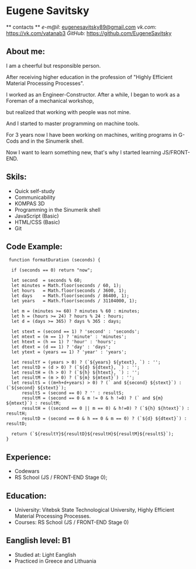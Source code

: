# Eugene Savitsky


** contacts **  *e-m@il*: eugenesavitsky89@gmail.com
 *vk.com*: <https://vk.com/vatanab3>
 *GitHub:* <https://github.com/EugeneSavitsky>


## About me:

I am a cheerful but responsible person.


After receiving higher education in the profession of "Highly Efficient Material Processing Processes".


I worked as an Engineer-Constructor. After a while, I began to work as a Foreman of a mechanical workshop,


but realized that working with people was not mine.


And I started to master programming on machine tools.


For 3 years now I have been working on machines, writing programs in G-Cods and in the Sinumerik shell.


Now I want to learn something new, that's why I started learning JS/FRONT-END.



## Skils:

* Quick self-study
* Communicability
* KOMPAS 3D
* Programming in the Sinumerik shell
* JavaScript (Basic)
* HTML/CSS (Basic)
* Git

## Code Example:

```
 function formatDuration (seconds) {

  if (seconds == 0) return "now";

  let second  = seconds % 60;
  let minutes = Math.floor(seconds / 60, 1);
  let hours   = Math.floor(seconds / 3600, 1);
  let days    = Math.floor(seconds / 86400, 1);
  let years   = Math.floor(seconds / 31104000, 1);
  
  let m = (minutes >= 60) ? minutes % 60 : minutes;
  let h = (hours >= 24) ? hours % 24 : hours;
  let d = (days >= 365) ? days % 365 : days;
 
  let stext = (second == 1) ? 'second' : 'seconds';
  let mtext = (m == 1) ? 'minute' : 'minutes';
  let htext = (h == 1) ? 'hour' : 'hours';
  let dtext = (d == 1) ? 'day' : 'days';
  let ytext = (years == 1) ? 'year' : 'years';
  
  let resultY = (years > 0) ? (`${years} ${ytext}, `) : '';
  let resultD = (d > 0) ? (`${d} ${dtext}, `) : '';
  let resultH = (h > 0) ? (`${h} ${htext}, `) : '';
  let resultM = (m > 0) ? (`${m} ${mtext}`) : '';
  let resultS = ((m+h+d+years) > 0) ? (` and ${second} ${stext}`) :(`${second} ${stext}`);
      resultS = (second == 0) ? '' : resultS;
      resultM = (second == 0 & m != 0 & h !=0) ? (` and ${m} ${mtext}`) : resultM;
      resultH = ((second == 0 || m == 0) & h!=0) ? (`${h} ${htext}`) : resultH;
      resultD = (second == 0 & h == 0 & m == 0) ? (`${d} ${dtext}`) : resultD;
  
  return (`${resultY}${resultD}${resultH}${resultM}${resultS}`);
}
```
## Experience:

* Codewars
* RS School (JS / FRONT-END Stage 0);

## Education:

* University: Vitebsk State Technological University, Highly Efficient Material Processing Processes.
* Courses: RS School (JS / FRONT-END Stage 0)

## Eanglish level: B1

* Studied at: Light Eanglish
* Practiced in Greece and Lithuania